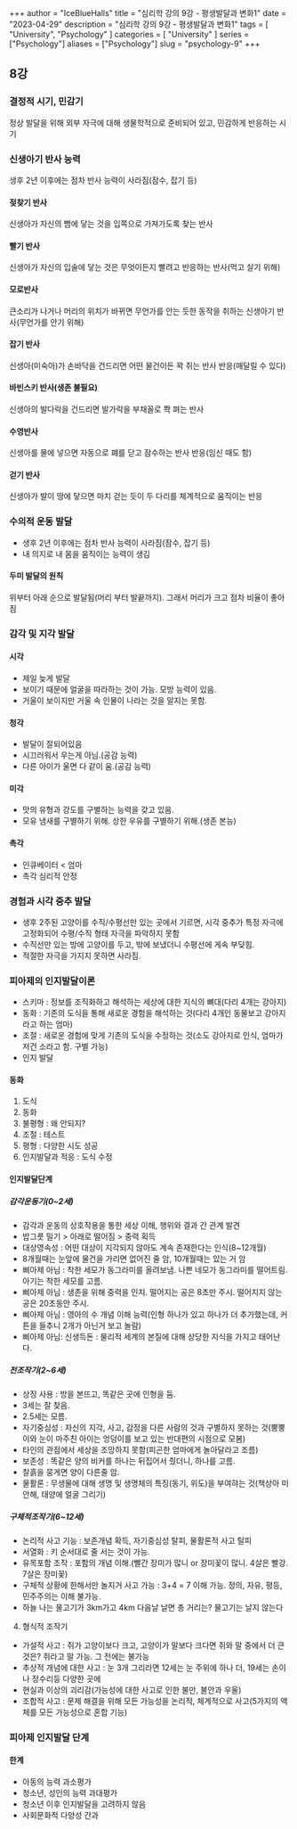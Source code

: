 +++
author = "IceBlueHalls"
title = "심리학 강의 9강 - 평생발달과 변화1"
date = "2023-04-29"
description = "심리학 강의 9강 - 평생발달과 변화1"
tags = [
    "University",
    "Psychology"
]
categories = [
    "University"
]
series = ["Psychology"]
aliases = ["Psychology"]
slug = "psychology-9"
+++

## 8강

### 결정적 시기, 민감기
정상 발달을 위해 외부 자극에 대해 생물학적으로 준비되어 있고, 민감하게 반응하는 시기

### 신생아기 반사 능력
생후 2년 이후에는 점차 반사 능력이 사라짐(잠수, 잡기 등)

#### 젖찾기 반사
신생아가 자신의 빰에 닿는 것을 입쪽으로 가져가도록 찾는 반사

#### 빨기 반사
신생아가 자신의 입술에 닿는 것은 무엇이든지 빨려고 반응하는 반사(먹고 살기 위해)

#### 모로반사
큰소리가 나거나 머리의 위치가 바뀌면 무언가를 안는 듯한 동작을 취하는 신생아기 반사(무언가를 안기 위해)

#### 잡기 반사
신생아(미숙아)가 손바닥을 건드리면 어떤 물건이든 꽉 쥐는 반사 반응(매달릴 수 있다)

#### 바빈스키 반사(생존 불필요)
신생아의 발다락을 건드리면 발가락을 부채꼴로 쫙 펴는 반사

#### 수영반사
신생아를 물에 넣으면 자동으로 폐를 닫고 잠수하는 반사 반응(임신 때도 함)

#### 걷기 반사
신생아가 발이 땅에 닿으면 마치 걷는 듯이 두 다리를 체계적으로 움직이는 반응

### 수의적 운동 발달
* 생후 2년 이후에는 점차 반사 능력이 사라짐(잠수, 잡기 등)
* 내 의지로 내 몸을 움직이는 능력이 생김

#### 두미 발달의 원칙
위부터 아래 순으로 발달됨(머리 부터 발끝까지). 그래서 머리가 크고 점차 비율이 좋아짐

### 감각 및 지각 발달

#### 시각
* 제일 늦게 발달
* 보이기 때문에 얼굴을 따라하는 것이 가능. 모방 능력이 있음.
* 거울이 보이지만 거울 속 인물이 나라는 것을 알지는 못함.

#### 청각
* 발달이 잘되어있음
* 시끄러워서 우는게 아님.(공감 능력)
* 다른 아이가 울면 다 같이 움.(공감 능력)


#### 미각
* 맛의 유형과 강도를 구별하는 능력을 갖고 있음.
* 모유 냄새를 구별하기 위해. 상한 우유를 구별하기 위해.(생존 본능)

#### 촉각
* 인큐베이터 < 엄마
* 촉각 심리적 안정

### 경험과 시각 중추 발달
* 생후 2주된 고양이를 수직/수평선만 있는 곳에서 기르면, 시각 중추가 특정 자극에 고정화되어 수평/수직 형태 자극을 파악하지 못함
* 수직선만 있는 방에 고양이를 두고, 밖에 보냈더니 수평선에 게속 부딪힘.
* 적절한 자극을 가지지 못하면 사라짐.

### 피아제의 인지발달이론
* 스키마 : 정보를 조직화하고 해석하는 세상에 대한 지식의 뼈대(다리 4개는 강아지)
* 동화 : 기존의 도식을 통해 새로운 경험을 해석하는 것(다리 4개인 동물보고 강아지라고 하는 엄마)
* 조절 : 새로운 경험에 맞게 기존의 도식을 수정하는 것(소도 강아지로 인식, 엄마가 저건 소라고 함. 구별 가능)
* 인지 발달

#### 동화
1. 도식
2. 동화
3. 불평형 : 왜 안되지?
4. 조절 : 테스트
5. 평형 : 다양한 시도 성공
6. 인지발달과 적응 : 도식 수정

#### 인지발달단계
##### 감각운동기(0~2세)
* 감각과 운동의 상호작용을 통한 세상 이해, 행위와 결과 간 관계 발견
* 밥그릇 밀기 > 아래로 떨어짐 > 중력 획득
* 대상영속성 : 어떤 대상이 지각되지 않아도 계속 존재한다는 인식(8~12개월)
* 8개월때는 눈앞에 물건을 가리면 없어진 줄 암, 10개월때는 있는 거 암
* 삐아제 아님 : 착한 세모가 동그라미를 올려보냄. 나쁜 네모가 동그라미를 떨어트림. 아기는 착한 세모를 고름.
* 삐아제 아님 : 생존을 위해 중력을 인지. 떨어지는 공은 8초만 주시. 떨어지지 않는 공은 20초동안 주시.
* 삐아제 아님 : 영아의 수 개념 이해 능력(인형 하나가 있고 하나가 더 추가했는데, 커튼을 들추니 2개가 아닌거 보고 놀람)
* 삐아제 아님: 신생득돈 : 물리적 세계의 본질에 대해 상당한 지식을 가지고 태어난다.

##### 전조작기(2~6세)
* 상징 사용 : 방을 본뜨고, 똑같은 곳에 인형을 둠.
* 3세는 잘 찾음.
* 2.5세는 모름.
* 자기중심성 : 자신의 지각, 사고, 감정을 다른 사람의 것과 구별하지 못하는 것(뿡뿡이와 눈이 마주친 아이는 엉덩이를 보고 있는 반대편의 시점으로 모봄)
* 타인의 관점에서 세상을 조망하지 못함(피곤한 엄마에게 놀아달라고 조름)
* 보존성 : 똑같은 양의 비커를 하나는 뒤집어서 줬더니, 하나를 고름.
* 찰흙을 뭉게면 양이 다른줄 암.
* 물활론 : 무생물에 대해 생명 및 생명체의 특징(동기, 위도)을 부여햐는 것(책상아 미안해, 태양에 얼굴 그리기)

##### 구체적조작기(6~12세)
* 논리적 사고 기능 : 보존개념 확득, 자기중심성 탈피, 물활론적 사고 탈피
* 서열화 : 키 순서대로 줄 서는 것이 가능.
* 유목포함 조작 : 포함의 개념 이해.(빨간 장미가 많니 or 장미꽃이 많니. 4살은 빨강. 7살은 장미꽃)
* 구체적 상황에 한해서만 놀지거 사고 가능 : 3+4 = 7 이해 가능. 정의, 자유, 평등, 민주주의는 이해 불가능.
* 하늘 나는 물고기가 3km가고 4km 다음날 날면 총 거리는? 물고기는 날지 않는다

4. 형식적 조작기
* 가설적 사고 : 쥐가 고양이보다 크고, 고양이가 말보다 크다면 쥐와 말 중에서 더 큰 것은? 쥐라고 말 가능. 그 전에는 불가능
* 추상적 개념에 대한 사고 : 눈 3개 그리라면 12세는 눈 주위에 하나 더, 19세는 손이나 정수리등 다양한 곳에
* 현실과 이상의 괴리감(가능성에 대한 사고로 인한 불만, 불안과 우울)
* 조합적 사고 : 문제 해결을 위해 모든 가능성을 논리적, 체계적으로 사고(5가지의 액체를 모든 가능성으로 혼합 기능)

### 피아제 인지발달 단계

#### 한계
* 아동의 능력 과소평가
* 청소년, 성인의 능력 과대평가
* 청소년 이후 인지발달을 고려하지 않음
* 사회문화적 다양성 간과